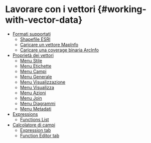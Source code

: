 # Lavorare con i vettori {#working-with-vector-data}

-   <a href="supported_data.html" class="reference internal">Formati supportati</a>
    -   <a href="supported_data.html#esri-shapefiles" class="reference internal">Shapefile ESRI</a>
    -   <a href="supported_data.html#loading-a-mapinfo-layer" class="reference internal">Caricare un vettore MapInfo</a>
    -   <a href="supported_data.html#loading-an-arcinfo-binary-coverage" class="reference internal">Caricare una coverage binaria ArcInfo</a>
-   <a href="vector_properties.html" class="reference internal">Proprietà dei vettori</a>
    -   <a href="vector_properties.html#style-menu" class="reference internal">Menu Stile</a>
    -   <a href="vector_properties.html#labels-menu" class="reference internal">Menu Etichette</a>
    -   <a href="vector_properties.html#fields-menu" class="reference internal">Menu Campi</a>
    -   <a href="vector_properties.html#general-menu" class="reference internal">Menu Generale</a>
    -   <a href="vector_properties.html#rendering-menu" class="reference internal">Menu Visualizzazione</a>
    -   <a href="vector_properties.html#display-menu" class="reference internal">Menu Visualizza</a>
    -   <a href="vector_properties.html#actions-menu" class="reference internal">Menu Azioni</a>
    -   <a href="vector_properties.html#joins-menu" class="reference internal">Menu Join</a>
    -   <a href="vector_properties.html#diagrams-menu" class="reference internal">Menu Diagrammi</a>
    -   <a href="vector_properties.html#metadata-menu" class="reference internal">Menu Metadati</a>
-   <a href="expression.html" class="reference internal">Expressions</a>
    -   <a href="expression.html#functions-list" class="reference internal">Functions List</a>
-   <a href="field_calculator.html" class="reference internal">Calcolatore di campi</a>
    -   <a href="field_calculator.html#expression-tab" class="reference internal">Expression tab</a>
    -   <a href="field_calculator.html#function-editor-tab" class="reference internal">Function Editor tab</a>




